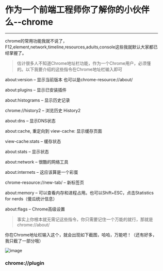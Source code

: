# 作为一个前端工程师你了解你的小伙伴么--chrome

------

chrome的常用功能我就不说了，F12,element,network,timeline,resources,aduits,console这些我就默认大家都已经掌握了。



> 估计很多人不知道Chrome地址栏功能，作为一个Chrome用户，必须懂的。以下我要介绍的这些指令在Chrome地址栏输入即可

about:version – 显示当前版本 也可以是chrome-resource://about/

about:plugins – 显示已安装插件

about:histograms – 显示历史记录

chrome://history2 – 浏览历史 History2

about:dns – 显示DNS状态

about:cache, 重定向到 view-cache: 显示缓存页面

view-cache:stats – 缓存状态

about:stats – 显示状态

about:network – 很酷的网络工具

about:internets – 这应该算是一个彩蛋

chrome-resource://new-tab/ – 新标签页

about:memory – 可以查看内存和进程占用。也可以Shift+ESC，点击Statistics for nerds（傻瓜统计信息）

about:flags – Chrome高级设置


> 事实上你根本就无需记这些指令，你只需要记住一个万能的就行，那就是chrome://about/

你在Chrome地址栏输入这个，就会出现如下截图，哈哈，万能吧！（还有好多，我只截了一部分哦）


![image](https://github.com/ChenChenJoke/JokerChrome/blob/master/images/bmI7by.png)


### chrome://plugin

> 
